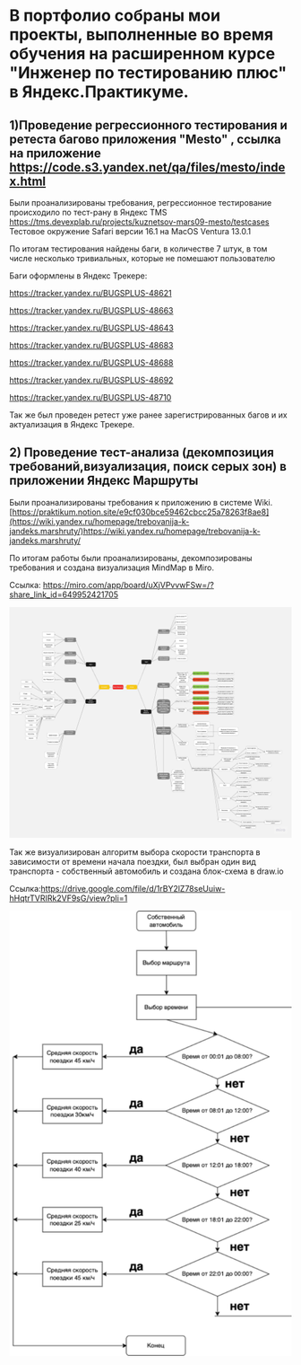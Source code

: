# В портфолио собраны мои проекты, выполненные во время обучения на расширенном курсе "Инженер по тестированию плюс" в Яндекс.Практикуме.

## 1)Проведение регрессионного тестирования и ретеста багово приложения "Mesto" , ссылка на приложение https://code.s3.yandex.net/qa/files/mesto/index.html
Были проанализированы требования, регрессионное тестирование происходило по тест-рану в Яндекс TMS https://tms.devexplab.ru/projects/kuznetsov-mars09-mesto/testcases
Тестовое окружение Safari версии 16.1 на MacOS Ventura 13.0.1

По итогам тестирования найдены баги, в количестве 7 штук, в том числе несколько тривиальных, которые не помешают пользователю

Баги оформлены в Яндекс Трекере:

https://tracker.yandex.ru/BUGSPLUS-48621

https://tracker.yandex.ru/BUGSPLUS-48663

https://tracker.yandex.ru/BUGSPLUS-48643

https://tracker.yandex.ru/BUGSPLUS-48683

https://tracker.yandex.ru/BUGSPLUS-48688

https://tracker.yandex.ru/BUGSPLUS-48692

https://tracker.yandex.ru/BUGSPLUS-48710


Так же был проведен ретест уже ранее зарегистрированных багов и их актуализация в Яндекс Трекере.


## 2) Проведение тест-анализа (декомпозиция требований,визуализация, поиск серых зон) в приложении Яндекс Маршруты
Были проанализированы требования к приложению в системе Wiki. [https://praktikum.notion.site/e9cf030bce59462cbcc25a78263f8ae8](https://wiki.yandex.ru/homepage/trebovanija-k-jandeks.marshruty/)https://wiki.yandex.ru/homepage/trebovanija-k-jandeks.marshruty/

По итогам работы были проанализированы, декомпозированы требования и создана визуализация MindMap в Miro. 

Ссылка: https://miro.com/app/board/uXjVPvvwFSw=/?share_link_id=649952421705

![MindMap](https://github.com/kuznetsovqa/myportfolio/blob/main/Mind%20Map.jpg)







































Так же визуализирован алгоритм выбора скорости транспорта в зависимости от времени начала поездки, был выбран один вид транспорта - собственный автомобиль и создана блок-схема в draw.io 

Ссылка:https://drive.google.com/file/d/1rBY2lZ78seUuiw-hHqtrTVRIRk2VF9sG/view?pli=1

![Блок-схема](https://github.com/kuznetsovqa/myportfolio/blob/main/Блок-схема.png)





